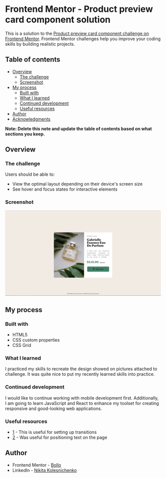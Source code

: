 # Frontend Mentor - Product preview card component solution

This is a solution to the [Product preview card component challenge on Frontend Mentor](https://www.frontendmentor.io/challenges/product-preview-card-component-GO7UmttRfa). Frontend Mentor challenges help you improve your coding skills by building realistic projects. 

## Table of contents

- [Overview](#overview)
  - [The challenge](#the-challenge)
  - [Screenshot](#screenshot)
- [My process](#my-process)
  - [Built with](#built-with)
  - [What I learned](#what-i-learned)
  - [Continued development](#continued-development)
  - [Useful resources](#useful-resources)
- [Author](#author)
- [Acknowledgments](#acknowledgments)

**Note: Delete this note and update the table of contents based on what sections you keep.**

## Overview

### The challenge

Users should be able to:

- View the optimal layout depending on their device's screen size
- See hover and focus states for interactive elements

### Screenshot

![](./screenshot.JPG)

## My process

### Built with

- HTML5
- CSS custom properties
- CSS Grid

### What I learned

I practiced my skills to recreate the design showed on pictures attached to challenge. It was quite nice to put my recently learned skills into practice.

### Continued development

I would like to continue working with mobile development first. Additionally, I am going to learn JavaScript and React to enhance my toolset for creating responsive and good-looking web applications.

### Useful resources

- [1](https://developer.mozilla.org/en-US/docs/Web/CSS/CSS_Transitions/Using_CSS_transitions) - This is useful for setting up transitions
- [2](https://www.tutorialspoint.com/css/css_positioning.htm) - Was useful for positioning text on the page

## Author

- Frontend Mentor - [Bollo](https://www.frontendmentor.io/profile/Bollo)
- LinkedIn - [Nikita Kolesnichenko](https://www.linkedin.com/in/nikita-kolesnichenko/)


